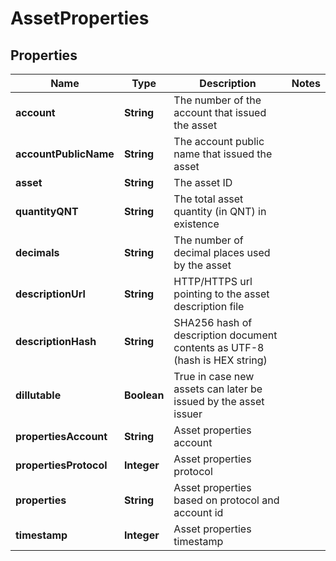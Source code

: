 # AssetProperties

## Properties
Name | Type | Description | Notes
------------ | ------------- | ------------- | -------------
**account** | **String** | The number of the account that issued the asset | 
**accountPublicName** | **String** | The account public name that issued the asset | 
**asset** | **String** | The asset ID | 
**quantityQNT** | **String** | The total asset quantity (in QNT) in existence | 
**decimals** | **String** | The number of decimal places used by the asset | 
**descriptionUrl** | **String** | HTTP/HTTPS url pointing to the asset description file | 
**descriptionHash** | **String** | SHA256 hash of description document contents as UTF-8 (hash is HEX string) | 
**dillutable** | **Boolean** | True in case new assets can later be issued by the asset issuer  | 
**propertiesAccount** | **String** | Asset properties account | 
**propertiesProtocol** | **Integer** | Asset properties protocol | 
**properties** | **String** | Asset properties based on protocol and account id | 
**timestamp** | **Integer** | Asset properties timestamp | 

